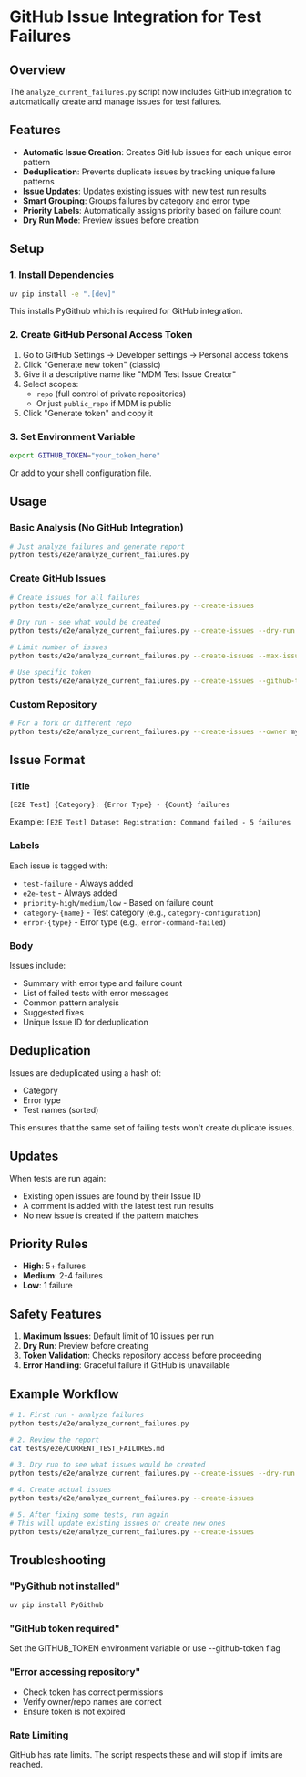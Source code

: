 # GitHub Issue Integration for Test Failures

## Overview

The `analyze_current_failures.py` script now includes GitHub integration to automatically create and manage issues for test failures.

## Features

- **Automatic Issue Creation**: Creates GitHub issues for each unique error pattern
- **Deduplication**: Prevents duplicate issues by tracking unique failure patterns
- **Issue Updates**: Updates existing issues with new test run results
- **Smart Grouping**: Groups failures by category and error type
- **Priority Labels**: Automatically assigns priority based on failure count
- **Dry Run Mode**: Preview issues before creation

## Setup

### 1. Install Dependencies

```bash
uv pip install -e ".[dev]"
```

This installs PyGithub which is required for GitHub integration.

### 2. Create GitHub Personal Access Token

1. Go to GitHub Settings → Developer settings → Personal access tokens
2. Click "Generate new token" (classic)
3. Give it a descriptive name like "MDM Test Issue Creator"
4. Select scopes:
   - `repo` (full control of private repositories)
   - Or just `public_repo` if MDM is public
5. Click "Generate token" and copy it

### 3. Set Environment Variable

```bash
export GITHUB_TOKEN="your_token_here"
```

Or add to your shell configuration file.

## Usage

### Basic Analysis (No GitHub Integration)

```bash
# Just analyze failures and generate report
python tests/e2e/analyze_current_failures.py
```

### Create GitHub Issues

```bash
# Create issues for all failures
python tests/e2e/analyze_current_failures.py --create-issues

# Dry run - see what would be created
python tests/e2e/analyze_current_failures.py --create-issues --dry-run

# Limit number of issues
python tests/e2e/analyze_current_failures.py --create-issues --max-issues 5

# Use specific token
python tests/e2e/analyze_current_failures.py --create-issues --github-token YOUR_TOKEN
```

### Custom Repository

```bash
# For a fork or different repo
python tests/e2e/analyze_current_failures.py --create-issues --owner myusername --repo myrepo
```

## Issue Format

### Title
```
[E2E Test] {Category}: {Error Type} - {Count} failures
```

Example: `[E2E Test] Dataset Registration: Command failed - 5 failures`

### Labels
Each issue is tagged with:
- `test-failure` - Always added
- `e2e-test` - Always added
- `priority-high/medium/low` - Based on failure count
- `category-{name}` - Test category (e.g., `category-configuration`)
- `error-{type}` - Error type (e.g., `error-command-failed`)

### Body
Issues include:
- Summary with error type and failure count
- List of failed tests with error messages
- Common pattern analysis
- Suggested fixes
- Unique Issue ID for deduplication

## Deduplication

Issues are deduplicated using a hash of:
- Category
- Error type
- Test names (sorted)

This ensures that the same set of failing tests won't create duplicate issues.

## Updates

When tests are run again:
- Existing open issues are found by their Issue ID
- A comment is added with the latest test run results
- No new issue is created if the pattern matches

## Priority Rules

- **High**: 5+ failures
- **Medium**: 2-4 failures  
- **Low**: 1 failure

## Safety Features

1. **Maximum Issues**: Default limit of 10 issues per run
2. **Dry Run**: Preview before creating
3. **Token Validation**: Checks repository access before proceeding
4. **Error Handling**: Graceful failure if GitHub is unavailable

## Example Workflow

```bash
# 1. First run - analyze failures
python tests/e2e/analyze_current_failures.py

# 2. Review the report
cat tests/e2e/CURRENT_TEST_FAILURES.md

# 3. Dry run to see what issues would be created
python tests/e2e/analyze_current_failures.py --create-issues --dry-run

# 4. Create actual issues
python tests/e2e/analyze_current_failures.py --create-issues

# 5. After fixing some tests, run again
# This will update existing issues or create new ones
python tests/e2e/analyze_current_failures.py --create-issues
```

## Troubleshooting

### "PyGithub not installed"
```bash
uv pip install PyGithub
```

### "GitHub token required"
Set the GITHUB_TOKEN environment variable or use --github-token flag

### "Error accessing repository"
- Check token has correct permissions
- Verify owner/repo names are correct
- Ensure token is not expired

### Rate Limiting
GitHub has rate limits. The script respects these and will stop if limits are reached.